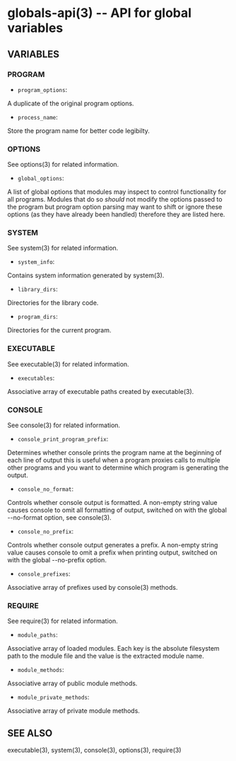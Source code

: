 globals-api(3) -- API for global variables
=============================================

## VARIABLES

### PROGRAM

* `program_options`:

A duplicate of the original program options.

* `process_name`:

Store the program name for better code legibilty.

### OPTIONS

See options(3) for related information.

* `global_options`:

A list of global options that modules may inspect
to control functionality for all programs. Modules
that do so *should* not modify the options passed to
the program but program option parsing may want to shift
or ignore these options (as they have already been handled)
therefore they are listed here.

### SYSTEM

See system(3) for related information.

* `system_info`:

Contains system information generated by system(3).

* `library_dirs`:

Directories for the library code.

* `program_dirs`:

Directories for the current program.

### EXECUTABLE

See executable(3) for related information.

* `executables`:

Associative array of executable paths created by executable(3).

### CONSOLE

See console(3) for related information.

* `console_print_program_prefix`:

Determines whether console prints the program name
at the beginning of each line of output
this is useful when a program proxies calls
to multiple other programs and you want to determine
which program is generating the output.

* `console_no_format`:

Controls whether console output is formatted.
A non-empty string value causes console to omit
all formatting of output, switched on with the global
--no-format option, see console(3).

* `console_no_prefix`:

Controls whether console output generates a prefix.
A non-empty string value causes console to omit a prefix
when printing output, switched on with the global 
--no-prefix option.

* `console_prefixes`:

Associative array of prefixes used by console(3) methods.

### REQUIRE

See require(3) for related information.

* `module_paths`:

Associative array of loaded modules. Each key is the absolute filesystem path to the module file and the value is the extracted module name.

* `module_methods`:

Associative array of public module methods.

* `module_private_methods`:

Associative array of private module methods.

## SEE ALSO

executable(3), system(3), console(3), options(3), require(3)


[VARIABLES]: #VARIABLES "VARIABLES"
[PROGRAM]: #PROGRAM "PROGRAM"
[OPTIONS]: #OPTIONS "OPTIONS"
[SYSTEM]: #SYSTEM "SYSTEM"
[EXECUTABLE]: #EXECUTABLE "EXECUTABLE"
[CONSOLE]: #CONSOLE "CONSOLE"
[REQUIRE]: #REQUIRE "REQUIRE"
[SEE ALSO]: #SEE-ALSO "SEE ALSO"


[strike(1)]: strike.1.html
[boilerplate(3)]: boilerplate.3.html
[require(3)]: require.3.html
[method(3)]: method.3.html
[http(3)]: http.3.html
[bake(1)]: bake.1.html
[rest(1)]: rest.1.html
[git(1)]: http://git-scm.com/
[bash(1)]: http://man.cx/bash(1)
[curl(1)]: http://man.cx/curl(1)
[echo(1)]: http://man.cx/echo(1)
[tee(1)]: http://man.cx/tee(1)
[ronn(1)]: https://github.com/rtomayko/ronn
[github(7)]: http://github.com/
[json-sh(1)]: https://github.com/dominictarr/JSON.sh
[npm(1)]: http://npmjs.org
[ruby(3)]: http://www.ruby-lang.org/
[array(3)]: array.3.html
[console(3)]: console.3.html
[delegate(3)]: delegate.3.html
[executable(3)]: executable.3.html
[globals-api(3)]: globals-api.3.html
[help(7)]: help.7.html
[json(3)]: json.3.html
[strike-credits(7)]: strike-credits.7.html
[strike-tree(7)]: strike-tree.7.html
[strike(7)]: strike.7.html
[task-clean(7)]: task-clean.7.html
[task-doc(7)]: task-doc.7.html
[task-list(7)]: task-list.7.html
[task-test(7)]: task-test.7.html
